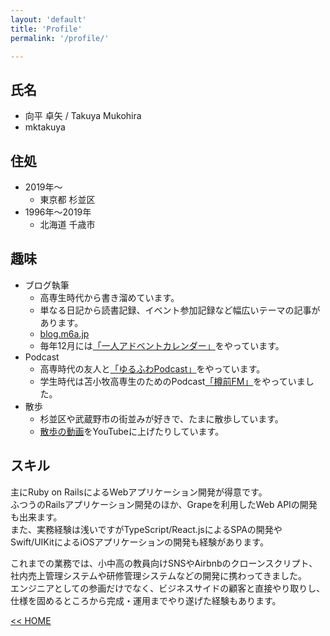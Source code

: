 ```yaml
---
layout: 'default'
title: 'Profile'
permalink: '/profile/'

---
```


## 氏名

* 向平 卓矢 / Takuya Mukohira
* mktakuya


## 住処

* 2019年〜
  * 東京都 杉並区
* 1996年〜2019年
  * 北海道 千歳市


## 趣味

* ブログ執筆
  * 高専生時代から書き溜めています。
  * 単なる日記から読書記録、イベント参加記録など幅広いテーマの記事があります。
  * [blog.m6a.jp](https://blog.m6a.jp)
  * 毎年12月には[「一人アドベントカレンダー」](/adventar/)をやっています。
* Podcast
  * 高専時代の友人と[「ゆるふわPodcast」](https://yuru28.com/)をやっています。
  * 学生時代は苫小牧高専生のためのPodcast[「樽前FM」](https://tarumaefm.com)をやっていました。
* 散歩
  * 杉並区や武蔵野市の街並みが好きで、たまに散歩しています。
  * [散歩の動画](https://www.youtube.com/watch?v=ZOr8DtOtNPw)をYouTubeに上げたりしています。


## スキル

主にRuby on RailsによるWebアプリケーション開発が得意です。  
ふつうのRailsアプリケーション開発のほか、Grapeを利用したWeb APIの開発も出来ます。  
また、実務経験は浅いですがTypeScript/React.jsによるSPAの開発やSwift/UIKitによるiOSアプリケーションの開発も経験があります。

これまでの業務では、小中高の教員向けSNSやAirbnbのクローンスクリプト、社内売上管理システムや研修管理システムなどの開発に携わってきました。  
エンジニアとしての参画だけでなく、ビジネスサイドの顧客と直接やり取りし、仕様を固めるところから完成・運用までやり遂げた経験もあります。


<div>
  <a href="/">&lt;&lt; HOME</a>
</div>

